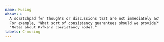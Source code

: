 ```yaml
---
name: Musing
about: >
  A scratchpad for thoughts or discussions that are not immediately actionable.
  For example, "What sort of consistency guarantees should we provide?" or
  "Notes about Kafka's consistency model."
labels: C-musing
---
```

